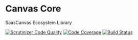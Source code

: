 # Canvas Core
SaasCanvas Ecosystem Library 

[![Scrutinizer Code Quality](https://scrutinizer-ci.com/g/bakaphp/canvas-core/badges/quality-score.png?b=master)](https://scrutinizer-ci.com/g/bakaphp/canvas-core/?branch=master)
[![Code Coverage](https://scrutinizer-ci.com/g/bakaphp/canvas-core/badges/coverage.png?b=master)](https://scrutinizer-ci.com/g/bakaphp/canvas-core/?branch=master)
[![Build Status](https://scrutinizer-ci.com/g/bakaphp/canvas-core/badges/build.png?b=master)](https://scrutinizer-ci.com/g/bakaphp/canvas-core/build-status/master)
